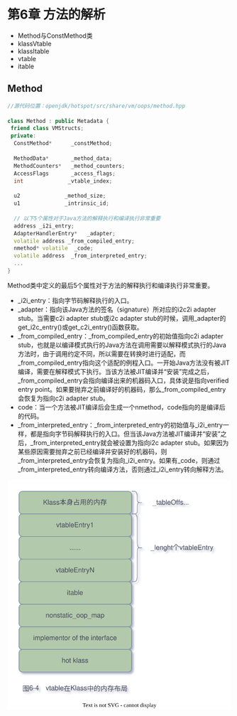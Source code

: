 # 第6章 方法的解析

- Method与ConstMethod类
- klassVtable
- klassItable
- vtable
- itable


## Method

```c++
//源代码位置：openjdk/hotspot/src/share/vm/oops/method.hpp

class Method : public Metadata {
 friend class VMStructs;
 private:
  ConstMethod*      _constMethod;

  MethodData*       _method_data;
  MethodCounters*   _method_counters;
  AccessFlags       _access_flags;
  int              _vtable_index;

  u2              _method_size;
  u1              _intrinsic_id;

  // 以下5个属性对于Java方法的解释执行和编译执行非常重要
  address _i2i_entry;
  AdapterHandlerEntry*   _adapter;
  volatile address _from_compiled_entry;
  nmethod* volatile  _code;
  volatile address  _from_interpreted_entry;
  ...
}

```

Method类中定义的最后5个属性对于方法的解释执行和编译执行非常重要。

- _i2i_entry：指向字节码解释执行的入口。
- _adapter：指向该Java方法的签名（signature）所对应的i2c2i adapter stub。当需要c2i adapter stub或i2c adapter stub的时候，调用_adapter的get_i2c_entry()或get_c2i_entry()函数获取。
- _from_compiled_entry：_from_compiled_entry的初始值指向c2i adapter stub，也就是以编译模式执行的Java方法在调用需要以解释模式执行的Java方法时，由于调用约定不同，所以需要在转换时进行适配，而_from_compiled_entry指向这个适配的例程入口。一开始Java方法没有被JIT编译，需要在解释模式下执行。当该方法被JIT编译并“安装”完成之后，_from_compiled_entry会指向编译出来的机器码入口，具体说是指向verified entry point。如果要抛弃之前编译好的机器码，那么_from_compiled_entry会恢复为指向c2i adapter stub。
- code：当一个方法被JIT编译后会生成一个nmethod，code指向的是编译后的代码。
- _from_interpreted_entry：_from_interpreted_entry的初始值与_i2i_entry一样，都是指向字节码解释执行的入口。但当该Java方法被JIT编译并“安装”之后，_from_interpreted_entry就会被设置为指向i2c adapter stub。如果因为某些原因需要抛弃之前已经编译并安装好的机器码，则_from_interpreted_entry会恢复为指向_i2i_entry。如果有_code，则通过_from_interpreted_entry转向编译方法，否则通过_i2i_entry转向解释方法。


![klass-vtable.drawio.svg](./images/klass-vtable.drawio.svg)
